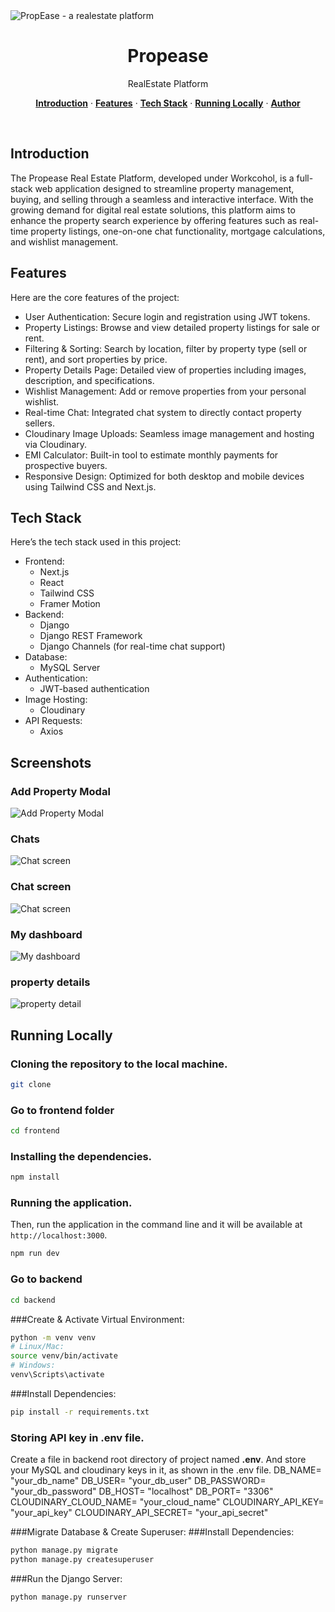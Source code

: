 <img alt="PropEase - a realestate platform" src="/frontend/public/homepage.png">

<h1 align="center">Propease</h1>

<p align="center">
    RealEstate Platform
</p>


<p align="center">
  <a href="#introduction"><strong>Introduction</strong></a> ·
  <a href="#features"><strong>Features</strong></a> ·
  <a href="#tech-stack"><strong>Tech Stack</strong></a> ·
  <a href="#running-locally"><strong>Running Locally</strong></a> ·
  <a href="#author"><strong>Author</strong></a>
</p>
<br/>

## Introduction

The Propease Real Estate Platform, developed under Workcohol, is a full-stack web application designed to streamline property management, buying, and selling through a seamless and interactive interface. With the growing demand for digital real estate solutions, this platform aims to enhance the property search experience by offering features such as real-time property listings, one-on-one chat functionality, mortgage calculations, and wishlist management.

## Features

Here are the core features of the project:

- User Authentication: Secure login and registration using JWT tokens.  
- Property Listings: Browse and view detailed property listings for sale or rent.  
- Filtering & Sorting: Search by location, filter by property type (sell or rent), and sort properties by price.  
- Property Details Page: Detailed view of properties including images, description, and specifications.  
- Wishlist Management: Add or remove properties from your personal wishlist.  
- Real-time Chat: Integrated chat system to directly contact property sellers.  
- Cloudinary Image Uploads: Seamless image management and hosting via Cloudinary.  
- EMI Calculator: Built-in tool to estimate monthly payments for prospective buyers.  
- Responsive Design: Optimized for both desktop and mobile devices using Tailwind CSS and Next.js.

## Tech Stack

Here’s the tech stack used in this project:

- Frontend:
  - Next.js  
  - React  
  - Tailwind CSS  
  - Framer Motion  
- Backend: 
  - Django  
  - Django REST Framework  
  - Django Channels (for real-time chat support)  
- Database: 
  - MySQL Server  
- Authentication:  
  - JWT-based authentication  
- Image Hosting:
  - Cloudinary  
- API Requests:  
  - Axios  

## Screenshots

### Add Property Modal

<img alt="Add Property Modal" src="/frontend/public/addproperty.png">

### Chats

<img alt="Chat screen" src="/frontend/public/chat.png">

### Chat screen

<img alt="Chat screen" src="/frontend/public/chatroom.png">

### My dashboard

<img alt="My dashboard" src="/frontend/public/dashboard.png">

### property details

<img alt="property detail" src="/frontend/public/propertydetails.png">


## Running Locally

### Cloning the repository to the local machine.

```bash
git clone
```

### Go to frontend folder

```bash
cd frontend
```

### Installing the dependencies.

```bash
npm install
```

### Running the application.

Then, run the application in the command line and it will be available at `http://localhost:3000`.

```bash
npm run dev
```

### Go to backend

```bash
cd backend
```
###Create & Activate Virtual Environment:
```bash
python -m venv venv
# Linux/Mac:
source venv/bin/activate
# Windows:
venv\Scripts\activate
```
###Install Dependencies:
```bash
pip install -r requirements.txt
```

### Storing API key in .env file.

Create a file in backend root directory of project named **.env**. And store your MySQL and cloudinary keys in it, as shown in the .env file.
DB_NAME= "your_db_name"
DB_USER= "your_db_user"
DB_PASSWORD= "your_db_password"
DB_HOST= "localhost"
DB_PORT= "3306"
CLOUDINARY_CLOUD_NAME= "your_cloud_name"
CLOUDINARY_API_KEY= "your_api_key"
CLOUDINARY_API_SECRET= "your_api_secret"

###Migrate Database & Create Superuser:
###Install Dependencies:
```bash
python manage.py migrate
python manage.py createsuperuser
```

###Run the Django Server:
```bash
python manage.py runserver
```



